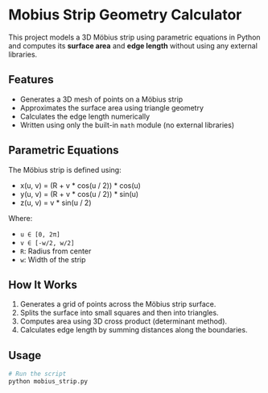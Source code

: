 # Mobius Strip Geometry Calculator

This project models a 3D Möbius strip using parametric equations in Python and computes its **surface area** and **edge length** without using any external libraries.

## Features

- Generates a 3D mesh of points on a Möbius strip
- Approximates the surface area using triangle geometry
- Calculates the edge length numerically
- Written using only the built-in `math` module (no external libraries)

## Parametric Equations

The Möbius strip is defined using:

- x(u, v) = (R + v * cos(u / 2)) * cos(u)
- y(u, v) = (R + v * cos(u / 2)) * sin(u)
- z(u, v) = v * sin(u / 2)

Where:
- `u ∈ [0, 2π]`
- `v ∈ [-w/2, w/2]`
- `R`: Radius from center
- `w`: Width of the strip

## How It Works

1. Generates a grid of points across the Möbius strip surface.
2. Splits the surface into small squares and then into triangles.
3. Computes area using 3D cross product (determinant method).
4. Calculates edge length by summing distances along the boundaries.

## Usage

```bash
# Run the script
python mobius_strip.py
